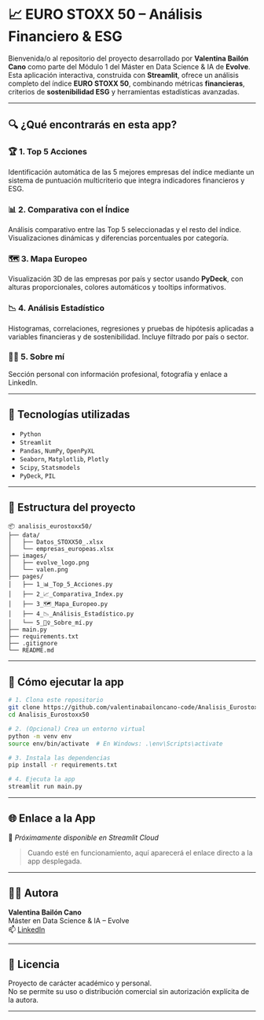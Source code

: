 
# 📈 EURO STOXX 50 – Análisis Financiero & ESG

Bienvenida/o al repositorio del proyecto desarrollado por **Valentina Bailón Cano** como parte del Módulo 1 del Máster en Data Science & IA de **Evolve**.  
Esta aplicación interactiva, construida con **Streamlit**, ofrece un análisis completo del índice **EURO STOXX 50**, combinando métricas **financieras**, criterios de **sostenibilidad ESG** y herramientas estadísticas avanzadas.

---

## 🔍 ¿Qué encontrarás en esta app?

### 🏆 1. Top 5 Acciones
Identificación automática de las 5 mejores empresas del índice mediante un sistema de puntuación multicriterio que integra indicadores financieros y ESG.

### 📊 2. Comparativa con el Índice
Análisis comparativo entre las Top 5 seleccionadas y el resto del índice. Visualizaciones dinámicas y diferencias porcentuales por categoría.

### 🗺️ 3. Mapa Europeo
Visualización 3D de las empresas por país y sector usando **PyDeck**, con alturas proporcionales, colores automáticos y tooltips informativos.

### 📉 4. Análisis Estadístico
Histogramas, correlaciones, regresiones y pruebas de hipótesis aplicadas a variables financieras y de sostenibilidad. Incluye filtrado por país o sector.

### 🙋‍♀️ 5. Sobre mí
Sección personal con información profesional, fotografía y enlace a LinkedIn.

---

## 🧠 Tecnologías utilizadas

- `Python`
- `Streamlit`
- `Pandas`, `NumPy`, `OpenPyXL`
- `Seaborn`, `Matplotlib`, `Plotly`
- `Scipy`, `Statsmodels`
- `PyDeck`, `PIL`

---

## 📁 Estructura del proyecto

```
📦 analisis_eurostoxx50/
├── data/
│   ├── Datos_STOXX50_.xlsx
│   └── empresas_europeas.xlsx
├── images/
│   ├── evolve_logo.png
│   └── valen.png
├── pages/
│   ├── 1_📊_Top_5_Acciones.py
│   ├── 2_📈_Comparativa_Index.py
│   ├── 3_🗺️_Mapa_Europeo.py
│   ├── 4_📉_Análisis_Estadístico.py
│   └── 5_🙋‍♀️_Sobre_mí.py
├── main.py
├── requirements.txt
├── .gitignore
└── README.md
```

---

## 🚀 Cómo ejecutar la app

```bash
# 1. Clona este repositorio
git clone https://github.com/valentinabailoncano-code/Analisis_Eurostoxx50.git
cd Analisis_Eurostoxx50

# 2. (Opcional) Crea un entorno virtual
python -m venv env
source env/bin/activate  # En Windows: .\env\Scripts\activate

# 3. Instala las dependencias
pip install -r requirements.txt

# 4. Ejecuta la app
streamlit run main.py
```

---

## 🌐 Enlace a la App

🔗 *Próximamente disponible en Streamlit Cloud*

> Cuando esté en funcionamiento, aquí aparecerá el enlace directo a la app desplegada.

---

## 👩‍💻 Autora

**Valentina Bailón Cano**  
Máster en Data Science & IA – Evolve  
📫 [LinkedIn](https://www.linkedin.com/in/valentina-bailon-2653b22b7)

---

## 📜 Licencia

Proyecto de carácter académico y personal.  
No se permite su uso o distribución comercial sin autorización explícita de la autora.

---
